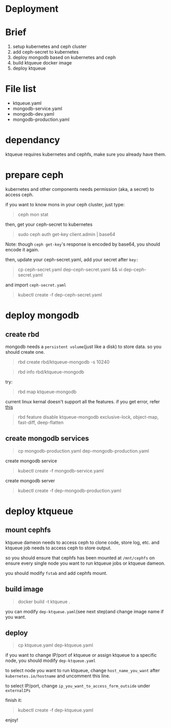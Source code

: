 # Deployment

# Brief

1. setup kubernetes and ceph cluster
2. add ceph-secret to kubernetes
3. deploy mongodb based on kubernetes and ceph
4. build ktqueue docker image
5. deploy ktqueue

# File list

- ktqueue.yaml
- mongodb-service.yaml
- mongodb-dev.yaml
- mongodb-production.yaml

# dependancy

ktqueue requires kubernetes and cephfs, make sure you already have them.

# prepare ceph

kubernetes and other components needs permission (aka, a secret) to access ceph.

if you want to know mons in your ceph cluster, just type:

> ceph mon stat

then, get your ceph-secret to kubernetes

> sudo ceph auth get-key client.admin | base64

Note: though `ceph get-key`'s response is encoded by base64, you should encode it again.

then, update your ceph-secret.yaml, add your secret after `key:`

> cp ceph-secret.yaml dep-ceph-secret.yaml && vi dep-ceph-secret.yaml  

and import `ceph-secret.yaml`

> kubectl create -f dep-ceph-secret.yaml

# deploy mongodb

## create rbd

mongodb needs a `persistent volume`(just like a disk) to store data. so you should create one.

> rbd create rbd/ktqueue-mongodb -s 10240

> rbd info rbd/ktqueue-mongodb

try:

> rbd map ktqueue-mongodb

current linux kernal doesn't support all the features. if you get error, refer [this](http://tonybai.com/2016/11/07/integrate-kubernetes-with-ceph-rbd/)

> rbd feature disable ktqueue-mongodb exclusive-lock, object-map, fast-diff, deep-flatten

## create mongodb services

> cp mongodb-production.yaml dep-mongodb-production.yaml

create mongodb service

> kubectl create -f mongodb-service.yaml

create mongodb server

> kubectl create -f dep-mongodb-production.yaml

# deploy ktqueue

## mount cephfs
ktqueue dameon needs to access ceph to clone code, store log, etc. and ktqueue job needs to access ceph to store output.

so you should ensure that cephfs has been mounted at `/mnt/cephfs` on ensure every single node you want to run ktqueue jobs or ktqueue dameon.

you should modify `fstab` and add cephfs mount.

## build image

> docker build -t ktqueue .

you can modify `dep-ktqueue.yaml`(see next step)and change image name if you want.


## deploy

> cp ktqueue.yaml dep-ktqueue.yaml

if you want to change IP/port of ktqueue or assign ktqueue to a specific node, you should modify `dep-ktqueue.yaml`

to select node you want to run ktqueue, change `host_name_you_want` after `kubernetes.io/hostname` and uncomment this line.

to select IP/port, change `ip_you_want_to_access_form_outside` under `externalIPs`

finish it:

> kubectl create -f dep-ktqueue.yaml

enjoy!
